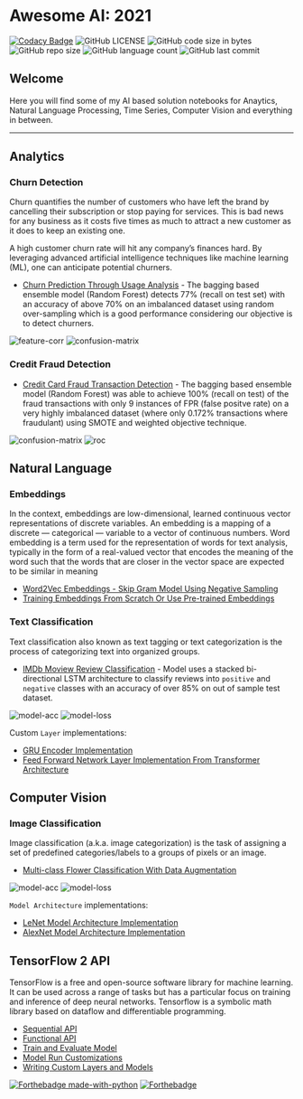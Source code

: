 # Awesome AI: 2021

[![Codacy Badge](https://api.codacy.com/project/badge/Grade/27618c4c51a3408091f5dc4f8a4fbf06)](https://app.codacy.com/gh/nityansuman/awesome-ai-2021?utm_source=github.com&utm_medium=referral&utm_content=nityansuman/awesome-ai-2021&utm_campaign=Badge_Grade_Settings)
![GitHub LICENSE](https://img.shields.io/github/license/nityansuman/awesome-ai-2021)
![GitHub code size in bytes](https://img.shields.io/github/languages/code-size/nityansuman/awesome-ai-2021)
![GitHub repo size](https://img.shields.io/github/repo-size/nityansuman/awesome-ai-2021)
![GitHub language count](https://img.shields.io/github/languages/count/nityansuman/awesome-ai-2021)
![GitHub last commit](https://img.shields.io/github/last-commit/nityansuman/awesome-ai-2021)

## Welcome

Here you will find some of my AI based solution notebooks for Anaytics, Natural Language Processing, Time Series, Computer Vision and everything in between.

---

## Analytics

### Churn Detection

Churn quantifies the number of customers who have left the brand by cancelling their subscription or stop paying for services. This is bad news for any business as it costs five times as much to attract a new customer as it does to keep an existing one.

A high customer churn rate will hit any company’s finances hard. By leveraging advanced artificial intelligence techniques like machine learning (ML), one can anticipate potential churners.

- [Churn Prediction Through Usage Analysis](analytics/churn-prediction-through-usage-analysis.ipynb) - The bagging based ensemble model (Random Forest) detects 77% (recall on test set) with an accuracy of above 70% on an imbalanced dataset using random over-sampling which is a good performance considering our objective is to detect churners.

![feature-corr](analytics/images/churn-prediction-feature-correlation.png)
![confusion-matrix](analytics/images/churn-prediction-confusion-matrix.png)

### Credit Fraud Detection

- [Credit Card Fraud Transaction Detection](analytics/credit-fraud-detection.ipynb) - The bagging based ensemble model (Random Forest) was able to achieve 100% (recall on test) of the fraud transactions with only 9 instances of FPR (false positve rate) on a very highly imbalanced dataset (where only 0.172% transactions where fraudulant) using SMOTE and weighted objective technique.

![confusion-matrix](analytics/images/fraud-prediction-confusion-matrix.png)
![roc](analytics/images/fraud-prediction-roc.png)

## Natural Language

### Embeddings

In the context, embeddings are low-dimensional, learned continuous vector representations of discrete variables.
An embedding is a mapping of a discrete — categorical — variable to a vector of continuous numbers.
Word embedding is a term used for the representation of words for text analysis, typically in the form of a real-valued vector that encodes the meaning of the word such that the words that are closer in the vector space are expected to be similar in meaning

- [Word2Vec Embeddings - Skip Gram Model Using Negative Sampling](natural-language/skip-gram-word2vec.ipynb)
- [Training Embeddings From Scratch Or Use Pre-trained Embeddings](natural-language/embeddings-playground.ipynb)

### Text Classification

Text classification also known as text tagging or text categorization is the process of categorizing text into organized groups.

- [IMDb Moview Review Classification](natural-language/imdb-movie-review-classification.ipynb) - Model uses a stacked bi-directional LSTM architecture to classify reviews into `positive` and `negative` classes with an accuracy of over 85% on out of sample test dataset.

![model-acc](natural-language/images/movie-review-classification-acc.png)
![model-loss](natural-language/images/movie-review-classification-loss.png)

Custom `Layer` implementations:

- [GRU Encoder Implementation](natural-language/encoder.py)
- [Feed Forward Network Layer Implementation From Transformer Architecture](natural-language/feed_forward_network.py)

<!-- ### Time Series

A time series is a series of data points indexed (or listed or graphed) in time order.

- [Sales Forecasting](time-series/)

### Structured Data

Predictive analytics is the branch of the advanced analytics which is used to make predictions about unknown events using tabulated data points.

- [Customer Churn Prediction](structured-data/)
- [Customer Lifetime Value Prediction](structured-data/) -->

## Computer Vision

### Image Classification

Image classification (a.k.a. image categorization) is the task of assigning a set of predefined categories/labels to a groups of pixels or an image.

- [Multi-class Flower Classification With Data Augmentation](computer-vision/image-classification-with-data-agumentation.ipynb)

![model-acc](computer-vision/images/flower-classification-acc.png)
![model-loss](computer-vision/images/flower-classification-loss.png)

`Model Architecture` implementations:

- [LeNet Model Architecture Implementation](computer-vision/le_net.py)
- [AlexNet Model Architecture Implementation](computer-vision/alex_net.py)

## TensorFlow 2 API

TensorFlow is a free and open-source software library for machine learning. It can be used across a range of tasks but has a particular focus on training and inference of deep neural networks. Tensorflow is a symbolic math library based on dataflow and differentiable programming.

- [Sequential API](tensorflow2-api/sequential-model-api.ipynb)
- [Functional API](tensorflow2-api/functional-model-api.ipynb)
- [Train and Evaluate Model](tensorflow2-api/train-and-evaluate-model.ipynb)
- [Model Run Customizations](tensorflow2-api/model-run-customizations.ipynb)
- [Writing Custom Layers and Models](tensorflow2-api/writing-new-layers-and-models-via-subclassing.ipynb)

[![Forthebadge made-with-python](http://ForTheBadge.com/images/badges/made-with-python.svg)](https://www.python.org/)
[![Forthebadge](https://forthebadge.com/images/badges/built-with-love.svg)](https://forthebadge.com)
